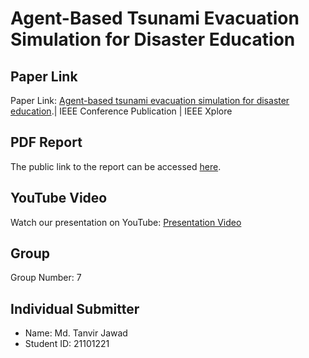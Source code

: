
# Agent-Based Tsunami Evacuation Simulation for Disaster Education

## Paper Link
Paper Link: [Agent-based tsunami evacuation simulation for disaster education](<(https://ieeexplore.ieee.org/document/6588087)>).| IEEE Conference Publication | IEEE Xplore

## PDF Report
The public link to the report can be accessed [here](<(https://docs.google.com/document/d/1GAmikrzqY8WDfR39DW29vciIrErhWvx2jTeK9DOgEOg/edit)>).

## YouTube Video
Watch our presentation on YouTube: [Presentation Video](<URL_OF_YOUTUBE_VIDEO>)

## Group
Group Number: 7

## Individual Submitter
- Name: Md. Tanvir Jawad
- Student ID: 21101221
